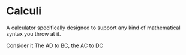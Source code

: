 # Calculi
A calculator specifically designed to support any kind of mathematical syntax
you throw at it.

Consider it The AD to [BC](https://www.gnu.org/software/bc/), the AC to [DC](https://packages.debian.org/jessie/dc)
